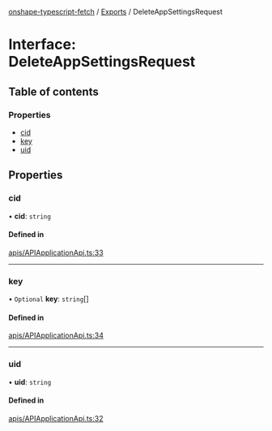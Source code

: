 [onshape-typescript-fetch](../README.md) / [Exports](../modules.md) / DeleteAppSettingsRequest

# Interface: DeleteAppSettingsRequest

## Table of contents

### Properties

- [cid](DeleteAppSettingsRequest.md#cid)
- [key](DeleteAppSettingsRequest.md#key)
- [uid](DeleteAppSettingsRequest.md#uid)

## Properties

### cid

• **cid**: `string`

#### Defined in

[apis/APIApplicationApi.ts:33](https://github.com/toebes/onshape-typescript-fetch/blob/3e11ae1/apis/APIApplicationApi.ts#L33)

___

### key

• `Optional` **key**: `string`[]

#### Defined in

[apis/APIApplicationApi.ts:34](https://github.com/toebes/onshape-typescript-fetch/blob/3e11ae1/apis/APIApplicationApi.ts#L34)

___

### uid

• **uid**: `string`

#### Defined in

[apis/APIApplicationApi.ts:32](https://github.com/toebes/onshape-typescript-fetch/blob/3e11ae1/apis/APIApplicationApi.ts#L32)
